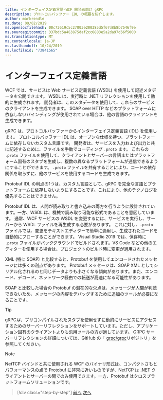 ```yaml
---
title: インターフェイス定義言語-WCF 開発者向け gRPC
description: プロトコルバッファー IDL の概要を紹介します。
author: markrendle
ms.date: 09/02/2019
ms.openlocfilehash: 00c73619c5c27003e200385d5f67d8b8b7546f9e
ms.sourcegitcommit: 337bdc5a463875daf2cc6883e5a2da97d56f5000
ms.translationtype: MT
ms.contentlocale: ja-JP
ms.lasthandoff: 10/24/2019
ms.locfileid: "73841565"
---
```

# <a name="interface-definition-language"></a>インターフェイス定義言語

WCF では、サービスは Web サービス定義言語 (WSDL) を使用して記述メタデータを公開できます。 WSDL は、実行時に .NET リフレクションを使用して動的に生成されます。 開発者は、このメタデータを使用して、これらのサービスのクライアントを生成できます。 SOAP over HTTP などのプラットフォームに依存しないバインディングが使用されている場合は、他の言語のクライアントを生成できます。

gRPC は、プロトコルバッファーからインターフェイス定義言語 (IDL) を使用します。 プロトコルバッファー IDL は、オープンな仕様を持つ、プラットフォームに依存しないカスタム言語です。 開発者は、サービスを入力および出力と共に記述するために、ファイルを手動でコーディング `.proto` ます。 これらの `.proto` ファイルを使用して、クライアントとサーバーの言語またはプラットフォーム固有のスタブを生成し、複数の異なるプラットフォームが通信できるようにすることができます。 `.proto` ファイルを共有することにより、コードの依存関係を取らずに、他のサービスを使用するコードを生成できます。

Protobuf IDL の利点の1つは、カスタム言語として、gRPC を完全な言語とプラットフォームに依存しないようにすることです。これにより、他のテクノロジを優先することはできません。

Protobuf IDL は、人間が読み取りと書き込みの両方を行うように設計されています。一方、WSDL は、機械で読み取り可能な形式であることを意図しています。 通常、WCF サービスの WSDL を変更するには、サービスを実行し、サーバーから WSDL ファイルを再生成する必要があります。 これに対し、`.proto` ファイルでは、変更をテキストエディターで簡単に適用し、生成されたコードを自動的にフローすることができます。 Visual Studio 2019 では、保存時に `.proto` ファイルがバックグラウンドでビルドされます。VS Code などの他のエディターを使用する場合は、プロジェクトのビルド時に変更が適用されます。

XML (特に SOAP) と比較すると、Protobuf を使用してエンコードされたメッセージには多くの利点があります。 Protobuf メッセージは、SOAP XML としてシリアル化されるのと同じデータよりも小さくなる傾向があります。また、エンコード、デコード、ネットワーク経由での転送が高速になる可能性があります。

SOAP と比較した場合の Protobuf の潜在的な欠点は、メッセージが人間が判読できないため、メッセージの内容をデバッグするために追加のツールが必要になることです。

> [!TIP]
> gRPC*は*、プリコンパイルされたスタブを使用せずに動的にサービスにアクセスするためのサーバーリフレクションをサポートしています。ただし、アプリケーション固有のクライアントよりも汎用ツールの方が適しています。 GRPC サーバーリフレクションの詳細については、GitHub の「 [grpc/grpc](https://github.com/grpc/grpc/blob/master/doc/server-reflection.md)リポジトリ」を参照してください。

> [!NOTE]
> NetTCP バインドと共に使用される WCF のバイナリ形式は、コンパクトさもとパフォーマンスの点で Protobuf に非常に近いものですが、NetTCP は .NET クライアントとサーバーの間でのみ使用できます。一方、Protobuf はクロスプラットフォームソリューションです。

>[!div class="step-by-step"]
>[前へ](approach.md)
>[次へ](network-protocols.md)
